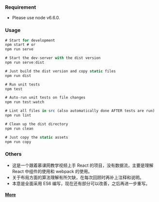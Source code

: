 ### Requirement

* Please use node v6.6.0.

### Usage

```javascript
# Start for development
npm start # or
npm run serve

# Start the dev-server with the dist version
npm run serve:dist

# Just build the dist version and copy static files
npm run dist

# Run unit tests
npm test

# Auto-run unit tests on file changes
npm run test:watch

# Lint all files in src (also automatically done AFTER tests are run)
npm run lint

# Clean up the dist directory
npm run clean

# Just copy the static assets
npm run copy
```

### Others

* 这是一个跟着慕课网教学视频上手 React 的项目，没有数据流，主要是理解 React 中组件的使用和 webpack 的使用。
* 关于布局方面的算法理解有所欠缺，在每次回顾时再补上注释和说明。
* 本意是全面采用 ES6 编写，现在还有部分可以改善，之后再进一步重写。

#### [More](https://github.com/react-webpack-generators/generator-react-webpack)
